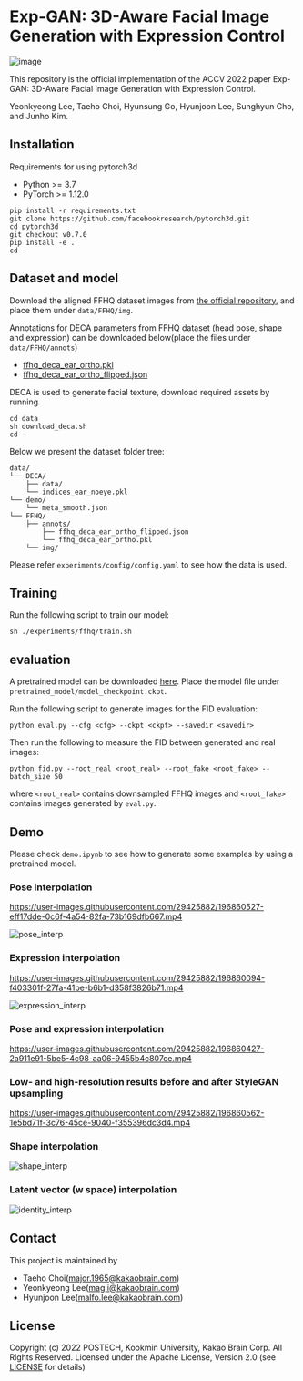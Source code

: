 # Exp-GAN: 3D-Aware Facial Image Generation with Expression Control

![image](https://user-images.githubusercontent.com/29425882/194230500-ca3f9337-d540-4194-8d96-008d420fde7a.png)

This repository is the official implementation of the ACCV 2022 paper Exp-GAN: 3D-Aware Facial Image Generation with Expression Control.

Yeonkyeong Lee, Taeho Choi, Hyunsung Go, Hyunjoon Lee, Sunghyun Cho, and Junho Kim.


## Installation

Requirements for using pytorch3d
- Python >= 3.7
- PyTorch >= 1.12.0
```
pip install -r requirements.txt
git clone https://github.com/facebookresearch/pytorch3d.git
cd pytorch3d
git checkout v0.7.0
pip install -e .
cd -
```

## Dataset and model

Download the aligned FFHQ dataset images from [the official repository](https://drive.google.com/open?id=1tZUcXDBeOibC6jcMCtgRRz67pzrAHeHL),
and place them under `data/FFHQ/img`.

Annotations for DECA parameters from FFHQ dataset (head pose, shape and expression) can be downloaded below(place the files under `data/FFHQ/annots`)
- [ffhq_deca_ear_ortho.pkl](https://t1.kakaocdn.net/humancv/expgan/dataset/ffhq_deca_ear_ortho.pkl)
- [ffhq_deca_ear_ortho_flipped.json](https://t1.kakaocdn.net/humancv/expgan/dataset/ffhq_deca_ear_ortho_flipped.json)



DECA is used to generate facial texture, download required assets by running 
```
cd data
sh download_deca.sh
cd -
```

Below we present the dataset folder tree:
```
data/
└── DECA/
    ├── data/
    └── indices_ear_noeye.pkl
└── demo/
    └── meta_smooth.json
└── FFHQ/
    ├── annots/
        ├── ffhq_deca_ear_ortho_flipped.json
        └── ffhq_deca_ear_ortho.pkl
    └── img/
```

Please refer `experiments/config/config.yaml` to see how the data is used.

<!-- - dataset:
    - FFHQ : 
        - dataset_root: `data/FFHQ/`
        - images: `<dataset_root>/img`
        - DECA parameters: `<dataset_root>/ffhq_deca_ear_ortho_1217.pkl`, `<dataset_root>/ffhq_deca_ear_ortho_flipped_0207.json`
        - masking indices : `<dataset_root>/indices_ear_noeye.pkl`

    - DECA : `data/DECA/`

- pre-trained model : `data/pretrained_checkpoint/is_alpha10.ckpt`
- config : `data/pretrained_checkpoint/is_alpha10_config.yaml` -->


## Training
Run the following script to train our model:
```
sh ./experiments/ffhq/train.sh
```

## evaluation
A pretrained model can be downloaded [here](https://t1.kakaocdn.net/humancv/expgan/model/model_checkpoint.ckpt). Place the model file under `pretrained_model/model_checkpoint.ckpt`.
<!-- ; refer the demo notebook file to see how to use the checkpoint. -->

Run the following script to generate images for the FID evaluation:
```
python eval.py --cfg <cfg> --ckpt <ckpt> --savedir <savedir>
```

Then run the following to measure the FID between generated and real images:
```
python fid.py --root_real <root_real> --root_fake <root_fake> --batch_size 50
```
where `<root_real>` contains downsampled FFHQ images and `<root_fake>` contains images generated by `eval.py`.


## Demo

Please check `demo.ipynb` to see how to generate some examples by using a pretrained model.

### Pose interpolation
https://user-images.githubusercontent.com/29425882/196860527-eff17dde-0c6f-4a54-82fa-73b169dfb667.mp4

![pose_interp](https://user-images.githubusercontent.com/29425882/196859994-a825bbc7-e0f1-431b-857e-d79282edd767.png)

### Expression interpolation
https://user-images.githubusercontent.com/29425882/196860094-f403301f-27fa-41be-b6b1-d358f3826b71.mp4

![expression_interp](https://user-images.githubusercontent.com/29425882/196859810-e6c93200-9c22-4def-ad2e-4457bc3b93c8.png)

### Pose and expression interpolation
https://user-images.githubusercontent.com/29425882/196860427-2a911e91-5be5-4c98-aa06-9455b4c807ce.mp4

### Low- and high-resolution results before and after StyleGAN upsampling
https://user-images.githubusercontent.com/29425882/196860562-1e5bd71f-3c76-45ce-9040-f355396dc3d4.mp4

### Shape interpolation
![shape_interp](https://user-images.githubusercontent.com/29425882/196860016-2d4b9fc7-3d55-408c-9429-7e27e925083b.png)

### Latent vector (w space) interpolation
![identity_interp](https://user-images.githubusercontent.com/29425882/196859905-eedd4a05-98e4-4f84-b2b1-e1f92f12676a.png)

## Contact
This project is maintained by 
- Taeho Choi(major.1965@kakaobrain.com)
- Yeonkyeong Lee(mag.i@kakaobrain.com)
- Hyunjoon Lee(malfo.lee@kakaobrain.com)

## License
Copyright (c) 2022 POSTECH, Kookmin University, Kakao Brain Corp. All Rights Reserved. Licensed under the Apache License, Version 2.0 (see [LICENSE](./LICENSE) for details)
